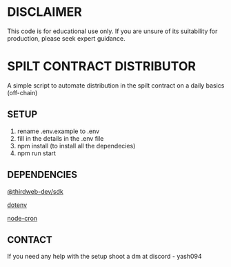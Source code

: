 # DISCLAIMER

This code is for educational use only. If you are unsure of its suitability for production, please seek expert guidance.


# SPILT CONTRACT DISTRIBUTOR

A simple script to automate distribution in the spilt contract on a daily basics (off-chain)

## SETUP

1. rename .env.example to .env
2. fill in the details in the .env file
3. npm install (to install all the dependecies)
4. npm run start 


## DEPENDENCIES

[@thirdweb-dev/sdk](https://www.npmjs.com/package/@thirdweb-dev/sdk)

[dotenv](https://www.npmjs.com/package/dotenv)

[node-cron](https://www.npmjs.com/package/node-cron)

## CONTACT

If you need any help with the setup shoot a dm at discord - yash094
